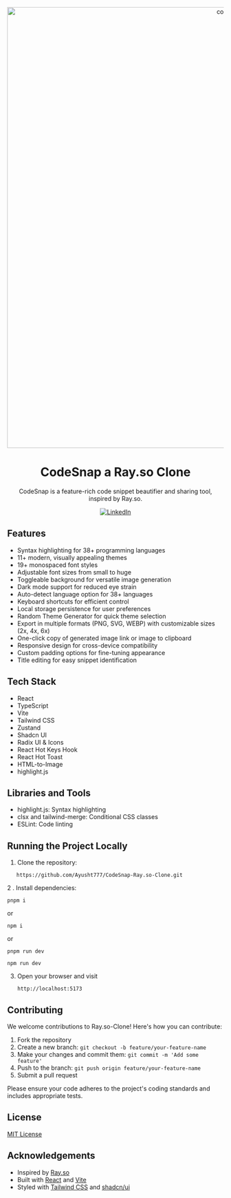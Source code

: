 <!-- TEXT_SECTION:header:START -->
<div align="center">
  <a href="https://codesnap-xi.vercel.app/" target="_blank" rel="noopener noreferrer">
    <img width="1024" src="https://github.com/user-attachments/assets/79ba7010-1b2e-4d8b-85a8-5496a3def6fd" alt="codesnap">
  </a>

# CodeSnap a Ray.so Clone

CodeSnap is a feature-rich code snippet beautifier and sharing tool, inspired by Ray.so.

[![LinkedIn](https://img.shields.io/badge/LinkedIn-0077B5?style=for-the-badge&logo=linkedin&logoColor=white)](https://www.linkedin.com/in/ayush-talesara777/)

</div>

<!-- TEXT_SECTION:header:END -->

## Features

- Syntax highlighting for 38+ programming languages
- 11+ modern, visually appealing themes
- 19+ monospaced font styles
- Adjustable font sizes from small to huge
- Toggleable background for versatile image generation
- Dark mode support for reduced eye strain
- Auto-detect language option for 38+ languages
- Keyboard shortcuts for efficient control
- Local storage persistence for user preferences
- Random Theme Generator for quick theme selection
- Export in multiple formats (PNG, SVG, WEBP) with customizable sizes (2x, 4x, 6x)
- One-click copy of generated image link or image to clipboard
- Responsive design for cross-device compatibility
- Custom padding options for fine-tuning appearance
- Title editing for easy snippet identification

## Tech Stack

- React
- TypeScript
- Vite
- Tailwind CSS
- Zustand
- Shadcn UI
- Radix UI & Icons
- React Hot Keys Hook
- React Hot Toast
- HTML-to-Image
- highlight.js

## Libraries and Tools

- highlight.js: Syntax highlighting
- clsx and tailwind-merge: Conditional CSS classes
- ESLint: Code linting

## Running the Project Locally

1. Clone the repository:

```
   https://github.com/Ayusht777/CodeSnap-Ray.so-Clone.git
```

2 . Install dependencies:

```
pnpm i
```

or

```
npm i
```

or

```
pnpm run dev
```

```
npm run dev
```

3. Open your browser and visit

   ```
   http://localhost:5173
   ```

## Contributing

We welcome contributions to Ray.so-Clone! Here's how you can contribute:

1. Fork the repository
2. Create a new branch: `git checkout -b feature/your-feature-name`
3. Make your changes and commit them: `git commit -m 'Add some feature'`
4. Push to the branch: `git push origin feature/your-feature-name`
5. Submit a pull request

Please ensure your code adheres to the project's coding standards and includes appropriate tests.

## License

[MIT License](LICENSE)

## Acknowledgements

- Inspired by [Ray.so](https://ray.so)
- Built with [React](https://reactjs.org/) and [Vite](https://vitejs.dev/)
- Styled with [Tailwind CSS](https://tailwindcss.com/) and [shadcn/ui](https://ui.shadcn.com/)
